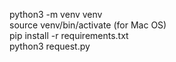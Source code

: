 <p>python3 -m venv venv<br />source venv/bin/activate (for Mac OS)<br />pip install -r requirements.txt<br />python3 request.py</p>
